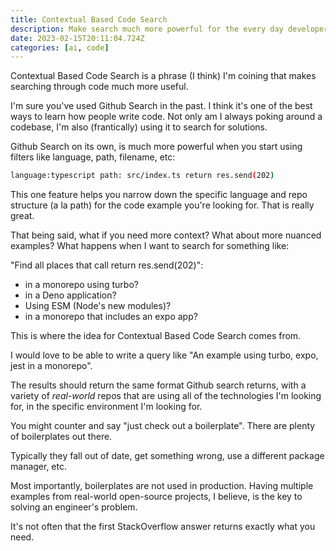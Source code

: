 ```yaml
---
title: Contextual Based Code Search
description: Make search much more powerful for the every day developer
date: 2023-02-15T20:11:04.724Z
categories: [ai, code]
---
```


Contextual Based Code Search is a phrase (I think) I'm coining that makes searching through code much more useful.

I'm sure you've used Github Search in the past. I think it's one of the best ways to learn how people write code.
Not only am I always poking around a codebase, I'm also (frantically) using it to search for solutions.

Github Search on its own, is much more powerful when you start using filters like language, path, filename, etc:

```sh
language:typescript path: src/index.ts return res.send(202)
```

This one feature helps you narrow down the specific language and repo structure (a la path) for the code example you're looking for. That is really great.

That being said, what if you need more context? What about more nuanced examples? What happens when I want to search for something like:

"Find all places that call return res.send(202)":

- in a monorepo using turbo?
- in a Deno application?
- Using ESM (Node's new modules)?
- in a monorepo that includes an expo app?

This is where the idea for Contextual Based Code Search comes from.

I would love to be able to write a query like "An example using turbo, expo, jest in a monorepo".

The results should return the same format Github search returns, with a variety of _real-world_ repos that are using all of the technologies I'm looking for, in the specific environment I'm looking for.

You might counter and say "just check out a boilerplate". There are plenty of boilerplates out there.

Typically they fall out of date, get something wrong, use a different package manager, etc.

Most importantly, boilerplates are not used in production. Having multiple examples from real-world open-source projects, I believe, is the key to solving an engineer's problem.

It's not often that the first StackOverflow answer returns exactly what you need.
